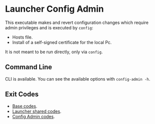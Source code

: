 # Launcher Config Admin

This executable makes and revert configuration changes which require admin privileges and is executed by `config`:

- Hosts file.
- Install of a self-signed certificate for the local Pc.

It is not meant to be run directly, only via `config`.

## Command Line

CLI is available. You can see the available options with
`config-admin -h`.

## Exit Codes

* [Base codes](/common/errors.go).
* [Launcher shared codes](/launcher-common/errors.go).
* [Config Admin codes](internal/errors.go).
